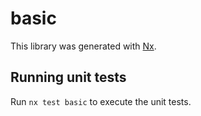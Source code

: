 # basic

This library was generated with [Nx](https://nx.dev).

## Running unit tests

Run `nx test basic` to execute the unit tests.
